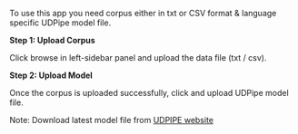 To use this app you need corpus either in txt or CSV format &  language specific UDPipe model file.

**Step 1: Upload Corpus**

Click browse in left-sidebar panel and upload the data file (txt / csv).

**Step 2: Upload Model**

Once the corpus is uploaded successfully, click and upload UDPipe model file.

Note: Download latest model file from [UDPIPE website](https://lindat.mff.cuni.cz/repository/xmlui/handle/11234/1-3131)

